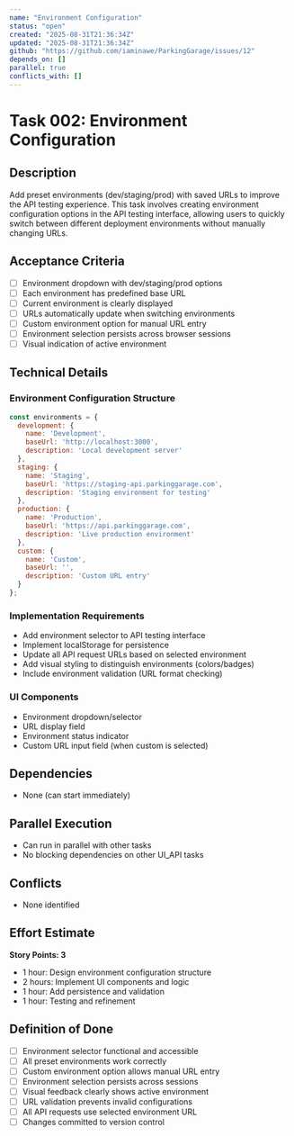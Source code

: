 ```yaml
---
name: "Environment Configuration"
status: "open"
created: "2025-08-31T21:36:34Z"
updated: "2025-08-31T21:36:34Z"
github: "https://github.com/iaminawe/ParkingGarage/issues/12"
depends_on: []
parallel: true
conflicts_with: []
---
```


# Task 002: Environment Configuration

## Description

Add preset environments (dev/staging/prod) with saved URLs to improve the API testing experience. This task involves creating environment configuration options in the API testing interface, allowing users to quickly switch between different deployment environments without manually changing URLs.

## Acceptance Criteria

- [ ] Environment dropdown with dev/staging/prod options
- [ ] Each environment has predefined base URL
- [ ] Current environment is clearly displayed
- [ ] URLs automatically update when switching environments
- [ ] Custom environment option for manual URL entry
- [ ] Environment selection persists across browser sessions
- [ ] Visual indication of active environment

## Technical Details

### Environment Configuration Structure
```javascript
const environments = {
  development: {
    name: 'Development',
    baseUrl: 'http://localhost:3000',
    description: 'Local development server'
  },
  staging: {
    name: 'Staging',
    baseUrl: 'https://staging-api.parkinggarage.com',
    description: 'Staging environment for testing'
  },
  production: {
    name: 'Production',
    baseUrl: 'https://api.parkinggarage.com',
    description: 'Live production environment'
  },
  custom: {
    name: 'Custom',
    baseUrl: '',
    description: 'Custom URL entry'
  }
};
```

### Implementation Requirements
- Add environment selector to API testing interface
- Implement localStorage for persistence
- Update all API request URLs based on selected environment
- Add visual styling to distinguish environments (colors/badges)
- Include environment validation (URL format checking)

### UI Components
- Environment dropdown/selector
- URL display field
- Environment status indicator
- Custom URL input field (when custom is selected)

## Dependencies

- None (can start immediately)

## Parallel Execution

- Can run in parallel with other tasks
- No blocking dependencies on other UI_API tasks

## Conflicts

- None identified

## Effort Estimate

**Story Points: 3**
- 1 hour: Design environment configuration structure
- 2 hours: Implement UI components and logic
- 1 hour: Add persistence and validation
- 1 hour: Testing and refinement

## Definition of Done

- [ ] Environment selector functional and accessible
- [ ] All preset environments work correctly
- [ ] Custom environment option allows manual URL entry
- [ ] Environment selection persists across sessions
- [ ] Visual feedback clearly shows active environment
- [ ] URL validation prevents invalid configurations
- [ ] All API requests use selected environment URL
- [ ] Changes committed to version control